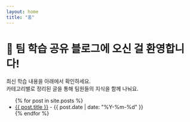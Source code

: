 ```yaml
---
layout: home
title: "홈"
---
```


# 👋 팀 학습 공유 블로그에 오신 걸 환영합니다!

최신 학습 내용을 아래에서 확인하세요.  
카테고리별로 정리된 글을 통해 팀원들의 지식을 함께 나눠요.

<ul>
  {% for post in site.posts %}
    <li>
      <a href="{{ site.baseurl }}{{ post.url }}">{{ post.title }}</a> - {{ post.date | date: "%Y-%m-%d" }}
    </li>
  {% endfor %}
</ul>


